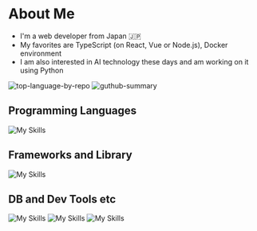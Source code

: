 # About Me

- I'm a web developer from Japan 🇯🇵
- My favorites are TypeScript (on React, Vue or Node.js), Docker environment
- I am also interested in AI technology these days and am working on it using Python

![top-language-by-repo](http://github-profile-summary-cards.vercel.app/api/cards/repos-per-language?username=HiroyukiMakita&theme=2077)
![guthub-summary](http://github-profile-summary-cards.vercel.app/api/cards/profile-details?username=HiroyukiMakita&theme=algolia)

## Programming Languages

![My Skills](https://go-skill-icons.vercel.app/api/icons?i=html,css,js,typescript,dart,php,python,&=true)

## Frameworks and Library

![My Skills](https://go-skill-icons.vercel.app/api/icons?i=react,next,vue,nuxt,flutter,nodejs,express,fastapi,laravel,symfony,prisma,graphql,jest,langchain,&=true)

## DB and Dev Tools etc

![My Skills](https://go-skill-icons.vercel.app/api/icons?i=mysql,mariadb,postgresql,redis,neo4j,,&=true)
![My Skills](https://go-skill-icons.vercel.app/api/icons?i=docker,openstack,git,github,githubactions,terraform,ansible,linux,aws,azure,oracle,nginx,&=true)
![My Skills](https://go-skill-icons.vercel.app/api/icons?i=miro,figma,notion,obsidian,vscode,phpstorm,cursor,&=true)
